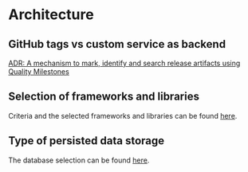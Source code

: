 # Architecture

## GitHub tags vs custom service as backend

[ADR: A mechanism to mark, identify and search release artifacts using Quality Milestones](https://github.com/stackrox/architecture-decision-records/blob/main/releases/ADR-0001-a-mechanism-to-mark-identify-search-release-artifacts.md)

## Selection of frameworks and libraries

Criteria and the selected frameworks and libraries can be found [here](./frameworks.md).

## Type of persisted data storage

The database selection can be found [here](./frameworks.md#choice-of-database).

